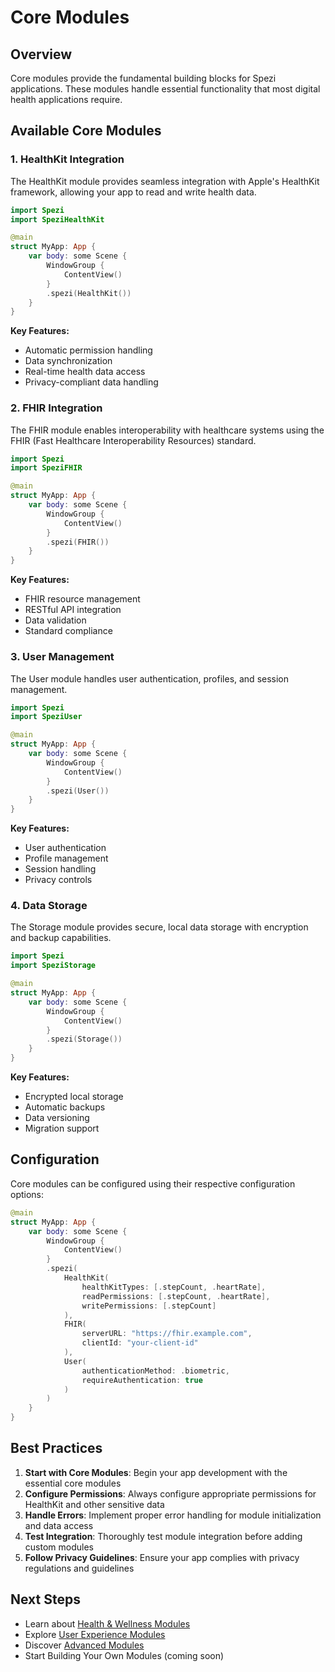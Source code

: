 # Core Modules

## Overview

Core modules provide the fundamental building blocks for Spezi applications. These modules handle essential functionality that most digital health applications require.

## Available Core Modules

### 1. HealthKit Integration

The HealthKit module provides seamless integration with Apple's HealthKit framework, allowing your app to read and write health data.

```swift
import Spezi
import SpeziHealthKit

@main
struct MyApp: App {
    var body: some Scene {
        WindowGroup {
            ContentView()
        }
        .spezi(HealthKit())
    }
}
```

**Key Features:**
- Automatic permission handling
- Data synchronization
- Real-time health data access
- Privacy-compliant data handling

### 2. FHIR Integration

The FHIR module enables interoperability with healthcare systems using the FHIR (Fast Healthcare Interoperability Resources) standard.

```swift
import Spezi
import SpeziFHIR

@main
struct MyApp: App {
    var body: some Scene {
        WindowGroup {
            ContentView()
        }
        .spezi(FHIR())
    }
}
```

**Key Features:**
- FHIR resource management
- RESTful API integration
- Data validation
- Standard compliance

### 3. User Management

The User module handles user authentication, profiles, and session management.

```swift
import Spezi
import SpeziUser

@main
struct MyApp: App {
    var body: some Scene {
        WindowGroup {
            ContentView()
        }
        .spezi(User())
    }
}
```

**Key Features:**
- User authentication
- Profile management
- Session handling
- Privacy controls

### 4. Data Storage

The Storage module provides secure, local data storage with encryption and backup capabilities.

```swift
import Spezi
import SpeziStorage

@main
struct MyApp: App {
    var body: some Scene {
        WindowGroup {
            ContentView()
        }
        .spezi(Storage())
    }
}
```

**Key Features:**
- Encrypted local storage
- Automatic backups
- Data versioning
- Migration support

## Configuration

Core modules can be configured using their respective configuration options:

```swift
@main
struct MyApp: App {
    var body: some Scene {
        WindowGroup {
            ContentView()
        }
        .spezi(
            HealthKit(
                healthKitTypes: [.stepCount, .heartRate],
                readPermissions: [.stepCount, .heartRate],
                writePermissions: [.stepCount]
            ),
            FHIR(
                serverURL: "https://fhir.example.com",
                clientId: "your-client-id"
            ),
            User(
                authenticationMethod: .biometric,
                requireAuthentication: true
            )
        )
    }
}
```

## Best Practices

1. **Start with Core Modules**: Begin your app development with the essential core modules
2. **Configure Permissions**: Always configure appropriate permissions for HealthKit and other sensitive data
3. **Handle Errors**: Implement proper error handling for module initialization and data access
4. **Test Integration**: Thoroughly test module integration before adding custom modules
5. **Follow Privacy Guidelines**: Ensure your app complies with privacy regulations and guidelines

## Next Steps

- Learn about [Health & Wellness Modules](health-wellness.md)
- Explore [User Experience Modules](user-experience.md)
- Discover [Advanced Modules](advanced-modules.md)
- Start Building Your Own Modules (coming soon) 